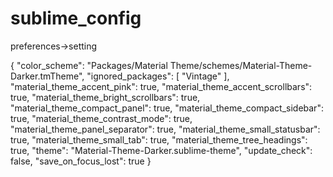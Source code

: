 # sublime_config
preferences->setting 

{
	"color_scheme": "Packages/Material Theme/schemes/Material-Theme-Darker.tmTheme",
	"ignored_packages":
	[
		"Vintage"
	],
	"material_theme_accent_pink": true,
	"material_theme_accent_scrollbars": true,
	"material_theme_bright_scrollbars": true,
	"material_theme_compact_panel": true,
	"material_theme_compact_sidebar": true,
	"material_theme_contrast_mode": true,
	"material_theme_panel_separator": true,
	"material_theme_small_statusbar": true,
	"material_theme_small_tab": true,
	"material_theme_tree_headings": true,
	"theme": "Material-Theme-Darker.sublime-theme",
	"update_check": false,
	"save_on_focus_lost": true
}
